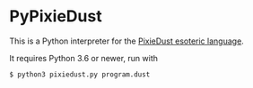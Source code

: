 # PyPixieDust 

This is a Python interpreter for the [PixieDust esoteric
language](https://meta.stackoverflow.com/a/374624). 

It requires Python 3.6 or newer, run with

```shell
$ python3 pixiedust.py program.dust
```

